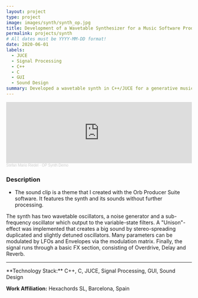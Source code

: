 ```yaml
---
layout: project
type: project
image: images/synth/synth_op.jpg
title: Development of a Wavetable Synthesizer for a Music Software Product
permalink: projects/synth
# All dates must be YYYY-MM-DD format!
date: 2020-06-01
labels:
  - JUCE
  - Signal Processing
  - C++
  - C
  - GUI
  - Sound Design
summary: Developed a wavetable synth in C++/JUCE for a generative music software called "Orb Producer Suite".
---
```



<div class="embed-container">
  <iframe width="100%" height="166" scrolling="no" frameborder="no" allow="autoplay" src="https://w.soundcloud.com/player/?url=https%3A//api.soundcloud.com/tracks/869358790&color=%23ff5500&auto_play=false&hide_related=false&show_comments=true&show_user=true&show_reposts=false&show_teaser=true"></iframe><div style="font-size: 10px; color: #cccccc;line-break: anywhere;word-break: normal;overflow: hidden;white-space: nowrap;text-overflow: ellipsis; font-family: Interstate,Lucida Grande,Lucida Sans Unicode,Lucida Sans,Garuda,Verdana,Tahoma,sans-serif;font-weight: 100;"><a href="https://soundcloud.com/stefan-mario-riedel-1" title="Stefan Mario Riedel" target="_blank" style="color: #cccccc; text-decoration: none;">Stefan Mario Riedel</a> · <a href="https://soundcloud.com/stefan-mario-riedel-1/op-synth-demo" title="OP Synth Demo" target="_blank" style="color: #cccccc; text-decoration: none;">OP Synth Demo</a></div>
</div>


### Description
- The sound clip is a theme that I created with the Orb Producer Suite software. It features the synth and its sounds without further processing. 

The synth has two wavetable oscillators, a noise generator and a sub-frequency oscillator which output to the variable-state filters. A "Unison"-effect was implemented that creates a big sound by stereo-spreading duplicated and slightly detuned oscillators. Many parameters can be modulated by LFOs and Envelopes via the modulation matrix. Finally, the signal runs through a basic FX section, consisting of Overdrive, Delay and Reverb. 

<hr>
**Technology Stack:** C++, C, JUCE, Signal Processing, GUI, Sound Design

**Work Affiliation:** Hexachords SL, Barcelona, Spain


